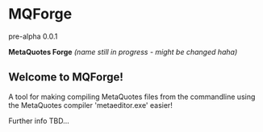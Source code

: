 # MQForge
pre-alpha 0.0.1

**MetaQuotes Forge**
*(name still in progress - might be changed haha)*

## Welcome to MQForge!
A tool for making compiling MetaQuotes files from the commandline using the MetaQuotes compiler 'metaeditor.exe' easier!

Further info TBD...

